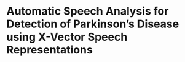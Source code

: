 # Automatic Speech Analysis for Detection of Parkinson’s Disease using X-Vector Speech Representations
